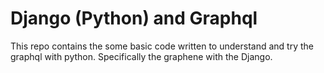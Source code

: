 # Django (Python) and Graphql

This repo contains the some basic code written to understand and try the graphql with python. Specifically the graphene with the Django.
